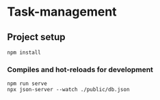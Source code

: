 # Task-management

## Project setup
```
npm install
```

### Compiles and hot-reloads for development
```
npm run serve
npx json-server --watch ./public/db.json



